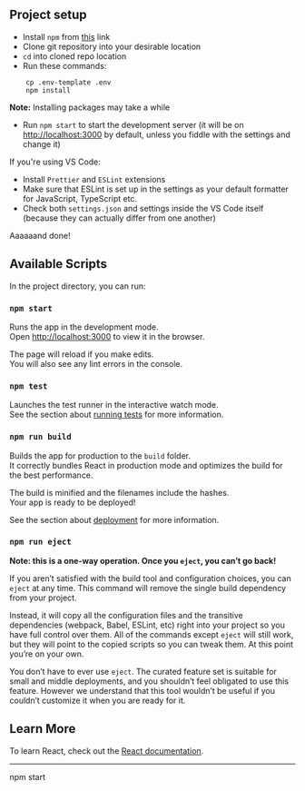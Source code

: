 ## **Project setup**

- Install `npm` from [this](https://www.npmjs.com/) link
- Clone git repository into your desirable location
- `cd` into cloned repo location
- Run these commands:
```
    cp .env-template .env
    npm install
```
**Note:** Installing packages may take a while

- Run `npm start` to start the development server (it will be on [http://localhost:3000](http://localhost:3000) by default, unless you fiddle with the settings and change it)

If you're using VS Code: 
- Install `Prettier` and `ESLint` extensions
- Make sure that ESLint is set up in the settings as your default formatter for JavaScript, TypeScript etc.
- Check both `settings.json` and settings inside the VS Code itself (because they can actually differ from one another)


Aaaaaand done!


## Available Scripts

In the project directory, you can run:

### `npm start`

Runs the app in the development mode.\
Open [http://localhost:3000](http://localhost:3000) to view it in the browser.

The page will reload if you make edits.\
You will also see any lint errors in the console.

### `npm test`

Launches the test runner in the interactive watch mode.\
See the section about [running tests](https://facebook.github.io/create-react-app/docs/running-tests) for more information.

### `npm run build`

Builds the app for production to the `build` folder.\
It correctly bundles React in production mode and optimizes the build for the best performance.

The build is minified and the filenames include the hashes.\
Your app is ready to be deployed!

See the section about [deployment](https://facebook.github.io/create-react-app/docs/deployment) for more information.

### `npm run eject`

**Note: this is a one-way operation. Once you `eject`, you can’t go back!**

If you aren’t satisfied with the build tool and configuration choices, you can `eject` at any time. This command will remove the single build dependency from your project.

Instead, it will copy all the configuration files and the transitive dependencies (webpack, Babel, ESLint, etc) right into your project so you have full control over them. All of the commands except `eject` will still work, but they will point to the copied scripts so you can tweak them. At this point you’re on your own.

You don’t have to ever use `eject`. The curated feature set is suitable for small and middle deployments, and you shouldn’t feel obligated to use this feature. However we understand that this tool wouldn’t be useful if you couldn’t customize it when you are ready for it.

## Learn More

To learn React, check out the [React documentation](https://reactjs.org/).

----

npm start
